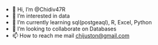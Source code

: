 - 👋 Hi, I’m @Chidiv47R
- 👀 I’m interested in data
- 🌱 I’m currently learning sql(postgeaql), R, Excel, Python
- 💞️ I’m looking to collaborate on Databases
- 📫 How to reach me mail chijuston@gmail.com

<!---
Chidiv47R/Chidiv47R is a ✨ special ✨ repository because its `README.md` (this file) appears on your GitHub profile.
You can click the Preview link to take a look at your changes.
--->
